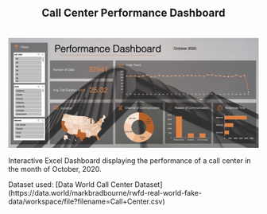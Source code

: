## <p align="center"> Call Center Performance Dashboard <p>

<br>
 
<img src="dashboard.jpeg"/>

<br>

<p>
	Interactive Excel Dashboard displaying the performance of a call center in the month of October, 2020.
</p>

<p>
	Dataset used: [Data World Call Center Dataset](https://data.world/markbradbourne/rwfd-real-world-fake-data/workspace/file?filename=Call+Center.csv)
</p>
